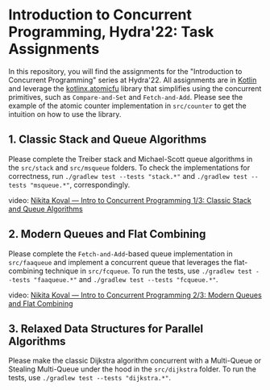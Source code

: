 # Introduction to Concurrent Programming, Hydra'22: Task Assignments

In this repository, you will find the assignments for the "Introduction to Concurrent Programming" series at Hydra'22.
All assignments are in [Kotlin](https://kotlinlang.org) and leverage the [kotlinx.atomicfu](https://github.com/Kotlin/kotlinx.atomicfu/)
library that simplifies using the concurrent primitives, such as `Compare-and-Set` and `Fetch-and-Add`.
Please see the example of the atomic counter implementation in `src/counter` to get the intuition on how to use the library.

## 1. Classic Stack and Queue Algorithms
Please complete the Treiber stack and Michael-Scott queue algorithms in the `src/stack` and `src/msqueue` folders.
To check the implementations for correctness, run `./gradlew test --tests "stack.*"` and `./gradlew test --tests "msqueue.*"`, correspondingly.

video: [Nikita Koval — Intro to Concurrent Programming 1/3: Classic Stack and Queue Algorithms](https://www.youtube.com/watch?v=_bny1Xp8qQo)

## 2. Modern Queues and Flat Combining
Please complete the `Fetch-and-Add`-based queue implementation in `src/faaqueue` and implement a concurrent queue 
that leverages the flat-combining technique in `src/fcqueue`.
To run the tests, use `./gradlew test --tests "faaqueue.*"` and `./gradlew test --tests "fcqueue.*"`.

video: [Nikita Koval — Intro to Concurrent Programming 2/3: Modern Queues and Flat Combining](https://www.youtube.com/watch?v=AnYLtOnp79Y)


## 3. Relaxed Data Structures for Parallel Algorithms
Please make the classic Dijkstra algorithm concurrent with a Multi-Queue or Stealing Multi-Queue under the hood 
in the `src/dijkstra` folder. To run the tests, use `./gradlew test --tests "dijkstra.*"`.
